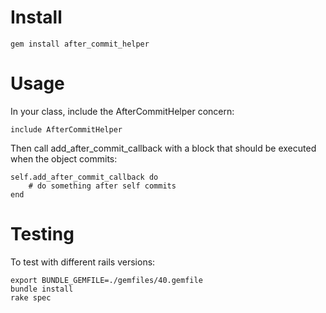 Install
=======

    gem install after_commit_helper

Usage
=====

In your class, include the AfterCommitHelper concern:

    include AfterCommitHelper
    
Then call add_after_commit_callback with a block that 
should be executed when the object commits:
 
    self.add_after_commit_callback do
        # do something after self commits
    end
    
    
Testing
=======

To test with different rails versions:

    export BUNDLE_GEMFILE=./gemfiles/40.gemfile
    bundle install
    rake spec